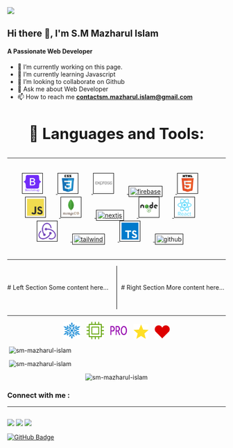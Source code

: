 



<img src="https://i.ibb.co/d7sm4Bp/Simple-Technology-Linked-In-Banner.png"/>

## Hi there 👋, I'm S.M Mazharul Islam

#### A Passionate Web Developer

- 🔭 I’m currently working on this page.
- 🌱 I’m currently learning Javascript
- 👯 I’m looking to collaborate on Github
- 💬 Ask me about Web Developer
- 📫 How to reach me **contactsm.mazharul.islam@gmail.com**

<p align="left">
</p>

<h3 align="center" style=" font-size:35px;   "> 🚀 Languages and Tools:</h3>

---

<p align="center" style="padding: 20px"> <a   href="https://getbootstrap.com" target="_blank" rel="noreferrer"> <img style="margin-right: 30px  ;border: 1px solid black; shadow: 1px solid gray; padding: 3px"src="https://raw.githubusercontent.com/devicons/devicon/master/icons/bootstrap/bootstrap-plain-wordmark.svg" alt="bootstrap" width="40" height="40"/> </a> <a href="https://www.w3schools.com/css/" target="_blank" rel="noreferrer"> <img style="margin-right: 30px  ;border: 1px solid black; shadow: 1px solid gray; padding: 3px" src="https://raw.githubusercontent.com/devicons/devicon/master/icons/css3/css3-original-wordmark.svg" alt="css3" width="40" height="40"/> </a> <a href="https://expressjs.com" target="_blank" rel="noreferrer"> <img style="margin-right: 30px  ;border: 1px solid black; shadow: 1px solid gray; padding: 3px" src="https://raw.githubusercontent.com/devicons/devicon/master/icons/express/express-original-wordmark.svg" alt="express" width="40" height="40"/> </a> <a href="https://firebase.google.com/" target="_blank" rel="noreferrer"> <img style="margin-right: 30px  ;border: 1px solid black; shadow: 1px solid gray; padding: 3px" src="https://www.vectorlogo.zone/logos/firebase/firebase-icon.svg" alt="firebase" width="40" height="40"/> </a> <a href="https://www.w3.org/html/" target="_blank" rel="noreferrer"> <img style="margin-right: 30px  ;border: 1px solid black; shadow: 1px solid gray; padding: 3px" src="https://raw.githubusercontent.com/devicons/devicon/master/icons/html5/html5-original-wordmark.svg" alt="html5" width="40" height="40"/> </a> <a href="https://developer.mozilla.org/en-US/docs/Web/JavaScript" target="_blank" rel="noreferrer"> <img style="margin-right: 30px  ;border: 1px solid black; shadow: 1px solid gray; padding: 3px"src="https://raw.githubusercontent.com/devicons/devicon/master/icons/javascript/javascript-original.svg" alt="javascript" width="40" height="40"/> </a> <a href="https://www.mongodb.com/" target="_blank" rel="noreferrer"> <img style="margin-right: 30px  ;border: 1px solid black; shadow: 1px solid gray; padding: 3px" src="https://raw.githubusercontent.com/devicons/devicon/master/icons/mongodb/mongodb-original-wordmark.svg" alt="mongodb" width="40" height="40"/> </a> <a href="https://nextjs.org/" target="_blank" rel="noreferrer"> <img style="margin-right: 30px  ;border: 1px solid black; shadow: 1px solid gray; padding: 3px"src="https://cdn.worldvectorlogo.com/logos/nextjs-2.svg" alt="nextjs" width="40" height="40"/> </a> <a href="https://nodejs.org" target="_blank" rel="noreferrer"> <img style="margin-right: 30px  ;border: 1px solid black; shadow: 1px solid gray; padding: 3px" src="https://raw.githubusercontent.com/devicons/devicon/master/icons/nodejs/nodejs-original-wordmark.svg" alt="nodejs" width="40" height="40"/> </a> <a href="https://reactjs.org/" target="_blank" rel="noreferrer"> <img style="margin-right: 30px  ;border: 1px solid black; shadow: 1px solid gray; padding: 3px" src="https://raw.githubusercontent.com/devicons/devicon/master/icons/react/react-original-wordmark.svg" alt="react" width="40" height="40"/> </a> <a href="https://redux.js.org" target="_blank" rel="noreferrer"> <img style="margin-right: 30px  ;border: 1px solid black; shadow: 1px solid gray; padding: 3px" src="https://raw.githubusercontent.com/devicons/devicon/master/icons/redux/redux-original.svg" alt="redux" width="40" height="40"/> </a> <a href="https://tailwindcss.com/" target="_blank" rel="noreferrer"> <img style="margin-right: 30px  ;border: 1px solid black; shadow: 1px solid gray; padding: 3px"src="https://www.vectorlogo.zone/logos/tailwindcss/tailwindcss-icon.svg" alt="tailwind" width="40" height="40"/> </a> <a href="https://www.typescriptlang.org/" target="_blank" rel="noreferrer"> <img style="margin-right: 30px  ;border: 1px solid black; shadow: 1px solid gray; padding: 3px" src="https://raw.githubusercontent.com/devicons/devicon/master/icons/typescript/typescript-original.svg" alt="typescript" width="40" height="40"/> </a>
<img style="margin-right: 30px ;border: 1px solid black; padding: 3px" src='https://cdn.jsdelivr.net/npm/simple-icons@3.0.1/icons/github.svg' alt='github' height='40'>

</p>

---

<div style="display: flex; align-items: center;">
  <div style="flex: 1;">
    # Left Section
    Some content here...
  </div>
  <div style="width: 1px; background-color: #000; margin: 0 10px; height: 100px"></div>
  <div style="flex: 1;">
    # Right Section
    More content here...
  </div>
</div>

---

<p align="center">
<a href='https://archiveprogram.github.com/'><img src='https://raw.githubusercontent.com/acervenky/animated-github-badges/master/assets/acbadge.gif' width='40' height='40'></a> <a href='https://docs.github.com/en/developers'><img src='https://raw.githubusercontent.com/acervenky/animated-github-badges/master/assets/devbadge.gif' width='40' height='40'></a> <a href='https://github.com/pricing'><img src='https://raw.githubusercontent.com/acervenky/animated-github-badges/master/assets/pro.gif' width='40' height='40'></a> <a href='https://stars.github.com/'><img src='https://raw.githubusercontent.com/acervenky/animated-github-badges/master/assets/starbadge.gif' width='35' height='35'></a> <a href='https://docs.github.com/en/github/supporting-the-open-source-community-with-github-sponsors'><img src='https://raw.githubusercontent.com/acervenky/animated-github-badges/master/assets/sponsorbadge.gif' width='35' height='35'></a>
</p>

<!-- [![trophy](https://github-profile-trophy.vercel.app/?username=sm-mazharul-islam)](https://github.com/ryo-ma/github-profile-trophy) -->

 <p align="center">
<p >&nbsp;<img   src="https://github-readme-stats.vercel.app/api?username=sm-mazharul-islam&show_icons=true&locale=en" alt="sm-mazharul-islam" /></p>
</p>
 <p >
<p> &nbsp;<img  src="https://github-readme-streak-stats.herokuapp.com/?user=sm-mazharul-islam&" alt="sm-mazharul-islam" /></p>
</p>

<p align="center" ><img src="https://github-readme-stats.vercel.app/api/top-langs?username=sm-mazharul-islam&show_icons=true&locale=en&layout=compact" alt="sm-mazharul-islam" /></p>

### Connect with me :

---

<p style="display: flex; justify-content: center; flex-wrap: wrap;">
 <p style="flex:1">
   
<a href = "https://www.linkedin.com/in/sm-mazharul-islam-masum/"><img src="https://img.icons8.com/fluent/48/000000/linkedin.png"/></a>
<a href = "https://twitter.com/SM_Mazharul_1"><img src="https://img.icons8.com/fluent/48/000000/twitter.png"/></a>
<a href = "https://faceboook.com/welcomesmprofile"><img src="https://img.icons8.com/fluent/48/000000/facebook.png"/></a>
  </p>

<!-- <a href = "https://www.Google.com//"><img src="https://img.icons8.com/fluent/48/000000/google.png"/></a> -->

<div  style="margin-top:8px">
<a  href="https://github.com/sm-mazharul-islam?tab=followers"><img style="width: 150px;  " src="https://img.shields.io/github/followers/sm-mazharul-islam?label=Followers&style=social" alt="GitHub Badge"></a>

</div>
</p>


